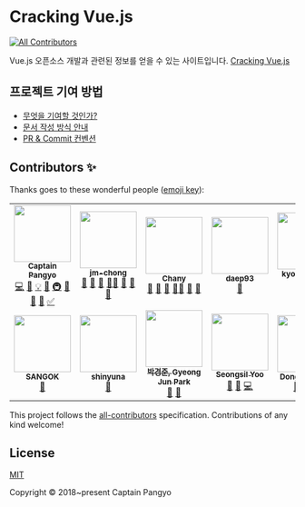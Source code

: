 # Cracking Vue.js
<!-- ALL-CONTRIBUTORS-BADGE:START - Do not remove or modify this section -->
[![All Contributors](https://img.shields.io/badge/all_contributors-14-orange.svg?style=flat-square)](#contributors-)
<!-- ALL-CONTRIBUTORS-BADGE:END -->

Vue.js 오픈소스 개발과 관련된 정보를 얻을 수 있는 사이트입니다. [Cracking Vue.js](https://joshua1988.github.io/vue-camp/)

## 프로젝트 기여 방법

- [무엇을 기여할 것인가?](./.github/WHAT_TO_CONTRIBUTE.md)
- [문서 작성 방식 안내](./.github/DOC_CONTRIBUTION_GUIDE.md)
- [PR & Commit 컨벤션](./.github/PR_COMMIT_CONVENTION.md)

## Contributors ✨

Thanks goes to these wonderful people ([emoji key](https://allcontributors.org/docs/en/emoji-key)):

<!-- ALL-CONTRIBUTORS-LIST:START - Do not remove or modify this section -->
<!-- prettier-ignore-start -->
<!-- markdownlint-disable -->
<table>
  <tr>
    <td align="center"><a href="https://joshua1988.github.io/"><img src="https://avatars.githubusercontent.com/u/3272748?v=4?s=100" width="100px;" alt=""/><br /><sub><b>Captain Pangyo</b></sub></a><br /><a href="https://github.com/joshua1988/Cracking Vue.js/commits?author=joshua1988" title="Code">💻</a> <a href="https://github.com/joshua1988/Cracking Vue.js/commits?author=joshua1988" title="Documentation">📖</a> <a href="#example-joshua1988" title="Examples">💡</a> <a href="#ideas-joshua1988" title="Ideas, Planning, & Feedback">🤔</a> <a href="#infra-joshua1988" title="Infrastructure (Hosting, Build-Tools, etc)">🚇</a> <a href="#maintenance-joshua1988" title="Maintenance">🚧</a> <a href="#projectManagement-joshua1988" title="Project Management">📆</a> <a href="#tool-joshua1988" title="Tools">🔧</a> <a href="#tutorial-joshua1988" title="Tutorials">✅</a></td>
    <td align="center"><a href="https://github.com/jm-chong"><img src="https://avatars.githubusercontent.com/u/33050650?v=4?s=100" width="100px;" alt=""/><br /><sub><b>jm-chong</b></sub></a><br /><a href="#business-jm-chong" title="Business development">💼</a> <a href="https://github.com/joshua1988/Cracking Vue.js/commits?author=jm-chong" title="Documentation">📖</a> <a href="#maintenance-jm-chong" title="Maintenance">🚧</a> <a href="#mentoring-jm-chong" title="Mentoring">🧑‍🏫</a> <a href="#projectManagement-jm-chong" title="Project Management">📆</a> <a href="https://github.com/joshua1988/Cracking Vue.js/pulls?q=is%3Apr+reviewed-by%3Ajm-chong" title="Reviewed Pull Requests">👀</a> <a href="#tool-jm-chong" title="Tools">🔧</a></td>
    <td align="center"><a href="https://www.cakeresume.com/088bc7"><img src="https://avatars.githubusercontent.com/u/25189066?v=4?s=100" width="100px;" alt=""/><br /><sub><b>Chany</b></sub></a><br /><a href="https://github.com/joshua1988/Cracking Vue.js/commits?author=amorfati0310" title="Documentation">📖</a> <a href="#ideas-amorfati0310" title="Ideas, Planning, & Feedback">🤔</a> <a href="#maintenance-amorfati0310" title="Maintenance">🚧</a> <a href="#mentoring-amorfati0310" title="Mentoring">🧑‍🏫</a> <a href="#projectManagement-amorfati0310" title="Project Management">📆</a> <a href="#tool-amorfati0310" title="Tools">🔧</a></td>
    <td align="center"><a href="https://github.com/daep93"><img src="https://avatars.githubusercontent.com/u/63167589?v=4?s=100" width="100px;" alt=""/><br /><sub><b>daep93</b></sub></a><br /><a href="https://github.com/joshua1988/Cracking Vue.js/commits?author=daep93" title="Documentation">📖</a></td>
    <td align="center"><a href="https://kyounghwan01.github.io/blog/"><img src="https://avatars.githubusercontent.com/u/44187477?v=4?s=100" width="100px;" alt=""/><br /><sub><b>kyounghwan Noh</b></sub></a><br /><a href="https://github.com/joshua1988/Cracking Vue.js/commits?author=Kyounghwan01" title="Documentation">📖</a> <a href="#tool-Kyounghwan01" title="Tools">🔧</a></td>
    <td align="center"><a href="https://padosum.dev/"><img src="https://avatars.githubusercontent.com/u/6129764?v=4?s=100" width="100px;" alt=""/><br /><sub><b>Yeonjeong Choi</b></sub></a><br /><a href="https://github.com/joshua1988/Cracking Vue.js/commits?author=padosum" title="Documentation">📖</a></td>
    <td align="center"><a href="https://blue-boy.tistory.com/"><img src="https://avatars.githubusercontent.com/u/55127127?v=4?s=100" width="100px;" alt=""/><br /><sub><b>PuReum Choi</b></sub></a><br /><a href="https://github.com/joshua1988/Cracking Vue.js/commits?author=choipureum" title="Documentation">📖</a></td>
  </tr>
  <tr>
    <td align="center"><a href="https://sang-okki.tistory.com/"><img src="https://avatars.githubusercontent.com/u/60969294?v=4?s=100" width="100px;" alt=""/><br /><sub><b>SANGOK</b></sub></a><br /><a href="https://github.com/joshua1988/Cracking Vue.js/commits?author=ChoiSangok" title="Documentation">📖</a></td>
    <td align="center"><a href="https://github.com/shinyuna"><img src="https://avatars.githubusercontent.com/u/19729134?v=4?s=100" width="100px;" alt=""/><br /><sub><b>shinyuna</b></sub></a><br /><a href="https://github.com/joshua1988/Cracking Vue.js/commits?author=shinyuna" title="Documentation">📖</a></td>
    <td align="center"><a href="https://github.com/Parkjju"><img src="https://avatars.githubusercontent.com/u/75518683?v=4?s=100" width="100px;" alt=""/><br /><sub><b>박경준, Gyeong Jun Park</b></sub></a><br /><a href="https://github.com/joshua1988/Cracking Vue.js/commits?author=Parkjju" title="Documentation">📖</a> <a href="#tool-Parkjju" title="Tools">🔧</a></td>
    <td align="center"><a href="https://seongsilyoo.medium.com/"><img src="https://avatars.githubusercontent.com/u/19399338?v=4?s=100" width="100px;" alt=""/><br /><sub><b>Seongsil Yoo</b></sub></a><br /><a href="https://github.com/joshua1988/Cracking Vue.js/commits?author=yooseongsil" title="Documentation">📖</a> <a href="https://github.com/joshua1988/Cracking Vue.js/issues?q=author%3Ayooseongsil" title="Bug reports">🐛</a> <a href="https://github.com/joshua1988/Cracking Vue.js/commits?author=yooseongsil" title="Code">💻</a></td>
    <td align="center"><a href="https://github.com/dngwoodo"><img src="https://avatars.githubusercontent.com/u/77663233?v=4?s=100" width="100px;" alt=""/><br /><sub><b>Dongwoo Kim</b></sub></a><br /><a href="https://github.com/joshua1988/Cracking Vue.js/commits?author=dngwoodo" title="Documentation">📖</a> <a href="#example-dngwoodo" title="Examples">💡</a> <a href="#tutorial-dngwoodo" title="Tutorials">✅</a></td>
    <td align="center"><a href="http://myoungho.kim/about"><img src="https://avatars.githubusercontent.com/u/34343507?v=4?s=100" width="100px;" alt=""/><br /><sub><b>MyoungHo Kim</b></sub></a><br /><a href="https://github.com/joshua1988/Cracking Vue.js/commits?author=yahma25" title="Documentation">📖</a> <a href="https://github.com/joshua1988/Cracking Vue.js/pulls?q=is%3Apr+reviewed-by%3Ayahma25" title="Reviewed Pull Requests">👀</a></td>
    <td align="center"><a href="https://github.com/minseo999"><img src="https://avatars.githubusercontent.com/u/76725982?v=4?s=100" width="100px;" alt=""/><br /><sub><b>MINSEO</b></sub></a><br /><a href="https://github.com/joshua1988/Cracking Vue.js/commits?author=minseo999" title="Documentation">📖</a></td>
  </tr>
</table>

<!-- markdownlint-restore -->
<!-- prettier-ignore-end -->

<!-- ALL-CONTRIBUTORS-LIST:END -->

This project follows the [all-contributors](https://github.com/all-contributors/all-contributors) specification. Contributions of any kind welcome!

## License

[MIT](https://opensource.org/licenses/MIT)

Copyright © 2018~present Captain Pangyo
